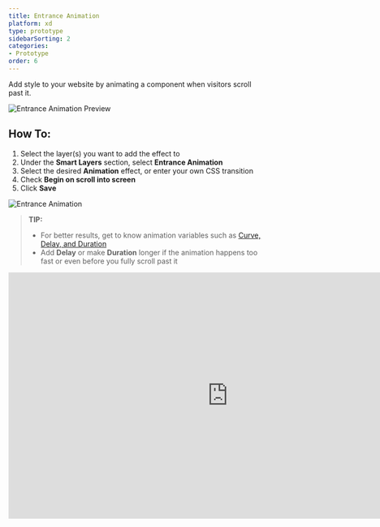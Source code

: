 ```yaml
---
title: Entrance Animation
platform: xd
type: prototype
sidebarSorting: 2
categories: 
- Prototype
order: 6
---
```

Add style to your website by animating a component  when visitors scroll past it.

![Entrance Animation Preview](https://p46.f4.n0.cdn.getcloudapp.com/items/P8uRLmbO/entrance%20preview%20gif.gif?v=0472527aacd4667d9e476779f38aa9a5 "Entrance Animation Preview")

## How To:

1. Select the layer(s) you want to add the effect to
2. Under the **Smart Layers** section, select **Entrance Animation**
3. Select the desired **Animation** effect, or enter your own CSS transition
4. Check **Begin on scroll into screen**
5. Click **Save**

![Entrance Animation](https://p46.f4.n0.cdn.getcloudapp.com/items/jkuKxYZE/entranceanimation%20gif.gif?v=df788cacee1c3b71704436d77ef4cbee)

>**TIP:** 
> - For better results, get to know animation variables such as [Curve, Delay, and Duration](https://support.animaapp.com/launchpad/animation-easing-curve-explained)
> - Add **Delay** or make **Duration** longer if the animation happens too fast or even before you fully scroll past it

<iframe width="864" height="486" src="https://www.youtube.com/embed/4dlteyEVg0k" frameborder="0" allow="accelerometer; autoplay; encrypted-media; gyroscope; picture-in-picture" allowfullscreen></iframe>
